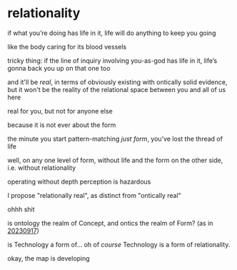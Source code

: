 # relationality

if what you’re doing has life in it, life will do anything to keep you going

like the body caring for its blood vessels

tricky thing: if the line of inquiry involving you-as-god has life in it, life’s gonna back you up on that one too

and it'll be _real_, in terms of obviously existing with ontically solid evidence, but it won't be the reality of the relational space between you and all of us here

real for you, but not for anyone else

because it is not ever about the form

the minute you start pattern-matching _just form_, you’ve lost the thread of life

well, on any one level of form, without life and the form on the other side, i.e. without relationality

operating without depth perception is hazardous

I propose "relationally real", as distinct from "ontically real"

ohhh shit

is ontology the realm of Concept, and ontics the realm of Form? (as in [20230917](../../../2023/09/17/))

is Technology a form of... oh of _course_ Technology is a form of relationality.

okay, the map is developing
